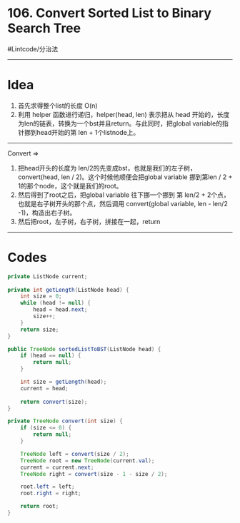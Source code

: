 # 106. Convert Sorted List to Binary Search Tree
#Lintcode/分治法
- - - -
# Idea
1. 首先求得整个list的长度 O(n)
2. 利用 helper 函数进行递归，helper(head, len) 表示把从 head 开始的，长度为len的链表，转换为一个bst并且return。与此同时，把global variable的指针挪到head开始的第 len + 1个listnode上。
- - - -
Convert =>
1. 把head开头的长度为 len/2的先变成bst，也就是我们的左子树，convert(head, len / 2)。这个时候他顺便会把global variable 挪到第len / 2 + 1的那个node，这个就是我们的root。
2. 然后得到了root之后，把global variable 往下挪一个挪到 第 len/2 + 2个点，也就是右子树开头的那个点，然后调用 convert(global variable, len - len/2 -1)，构造出右子树。
3. 然后把root，左子树，右子树，拼接在一起，return
- - - -
# Codes
```java
private ListNode current;
 
private int getLength(ListNode head) {
    int size = 0;
    while (head != null) {
        head = head.next;
        size++;
    }
    return size;
}

public TreeNode sortedListToBST(ListNode head) {
    if (head == null) {
        return null;
    }

    int size = getLength(head);
    current = head;
    
    return convert(size);
}

private TreeNode convert(int size) {
    if (size <= 0) {
        return null;
    }

    TreeNode left = convert(size / 2);
    TreeNode root = new TreeNode(current.val);
    current = current.next;
    TreeNode right = convert(size - 1 - size / 2);

    root.left = left;
    root.right = right;

    return root;
}
```
